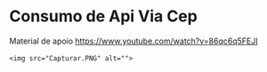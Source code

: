 # Consumo de Api Via Cep

Material de apoio
https://www.youtube.com/watch?v=86qc6q5FEJI

    <img src="Capturar.PNG" alt="">
